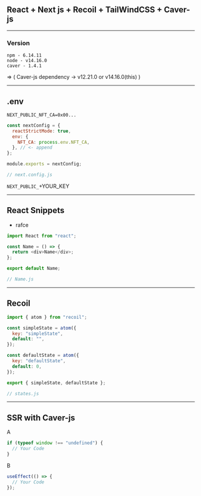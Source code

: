 ## React + Next js + Recoil + TailWindCSS + Caver-js

---

### Version

    npm - 6.14.11
    node - v14.16.0
    caver - 1.4.1

=> ( Caver-js dependency -> v12.21.0 or v14.16.0(this) )

---

## .env

```.env
NEXT_PUBLIC_NFT_CA=0x00...
```

```js
const nextConfig = {
  reactStrictMode: true,
  env: {
    NFT_CA: process.env.NFT_CA,
  }, // <- append
};

module.exports = nextConfig;

// next.config.js
```

`NEXT_PUBLIC_`+YOUR_KEY

---

## React Snippets

- rafce

```js
import React from "react";

const Name = () => {
  return <div>Name</div>;
};

export default Name;

// Name.js
```

---

## Recoil

```js
import { atom } from "recoil";

const simpleState = atom({
  key: "simpleState",
  default: "",
});

const defaultState = atom({
  key: "defaultState",
  default: 0,
});

export { simpleState, defaultState };

// states.js
```

---

## SSR with Caver-js

A

```js
if (typeof window !== "undefined") {
  // Your Code
}
```

B

```js
useEffect(() => {
  // Your Code
});
```
